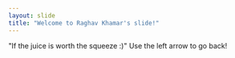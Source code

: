 ```yaml
---
layout: slide
title: "Welcome to Raghav Khamar's slide!"
---
```

"If the juice is worth the squeeze :)"
Use the left arrow to go back!
